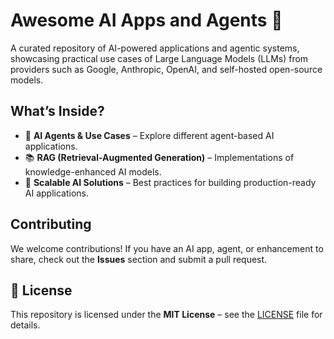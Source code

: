 # **Awesome AI Apps and Agents** 🚀

A curated repository of AI-powered applications and agentic systems, showcasing practical use cases of Large Language Models (LLMs) from providers such as Google, Anthropic, OpenAI, and self-hosted open-source models.  

## **What’s Inside?**  
- 🤖 **AI Agents & Use Cases** – Explore different agent-based AI applications.  
- 📚 **RAG (Retrieval-Augmented Generation)** – Implementations of knowledge-enhanced AI models.  
- 🚀 **Scalable AI Solutions** – Best practices for building production-ready AI applications.  

## **Contributing**  
We welcome contributions! If you have an AI app, agent, or enhancement to share, check out the **Issues** section and submit a pull request.  

## **📜 License**  
This repository is licensed under the **MIT License** – see the [LICENSE](./LICENSE) file for details.  
